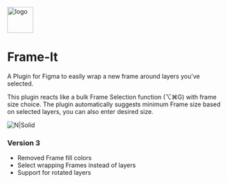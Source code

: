 <a href="https://www.figma.com/community/plugin/847762563509209322/Frame-It"><img src="https://s3-alpha-sig.figma.com/plugins/847762563509209322/7242/899079c1-d71f-4bf2-935f-9a0e668f78e3-icon?Expires=1595808000&Signature=DKHu1vZmhY89Fpp1LVCcWla21TpnH~14dhWAstRdZyZVlFOJDZ1ZNIqT9xKcJquJED9Bwd5FRiCDQcUdtx9xkgwBoPQI41VCYxiVQlSdxm7rxyrgUw91A6ZclEU~DCsisq-xl-NHbJc8NaHfsFfbw7faUM5tlK2jiAlCu6Bl7nG4m0IQcnIL13TzDuqfs2PdjE-tieMOy5a4tuEbYngCqA0lV7KyR6jIfpk8mfhhNpuZjZzu6miI2cs8znzupPLHM3KcbZd4gFXqeg7QZFx~CYg32~Et9IvoYXrW6rsVNp4DftBWI8BlPMIPT70bjMs7jG1QYeIK9c0hEZPBjfji1g__&Key-Pair-Id=APKAINTVSUGEWH5XD5UA" alt="logo" width="60"/></a>
# Frame-It
A Plugin for Figma to easily wrap a new frame around layers you've selected.

This plugin reacts like a bulk Frame Selection function (⌥⌘G) with frame size choice.
The plugin automatically suggests minimum Frame size based on selected layers, you can also enter desired size.


![N|Solid](https://s3-alpha-sig.figma.com/plugins/847762563509209322/7242/899079c1-d71f-4bf2-935f-9a0e668f78e3-cover?Expires=1595808000&Signature=KYYb2D20Vn5MdBkJ2A-Mfj-~BG0J4mRz7Ckxb~YLDUQ2k~D~7KhdstCUGu1Cfjycr6~YjEQ5A3a6UCnF-lrj2Gpb-bCM7mvMbZvzMUnQMUqTFznaXo5FRetj0ODNePAcmYToYXwp~EmAPHE6LNGfuM5Fe6T8Md7sjg38C3GxjhlNqMbPKfxWvxVmYkQ3jbsYqFqS5wmkd5HZbG6g9Tcy48~m-1E3Gtcd-vhe8utHzs3FqNLSSl0VoozVPm45Vg0-3sMB3okZdEO4c0e6JVs-aQp8mboRRrM9AQtiuW0ElZydstKHUoLtXyV7dQJx89Bcw4yZqpuxC~Fr-xQ80WI1lA__&Key-Pair-Id=APKAINTVSUGEWH5XD5UA)

### Version 3
- Removed Frame fill colors
- Select wrapping Frames instead of layers
- Support for rotated layers